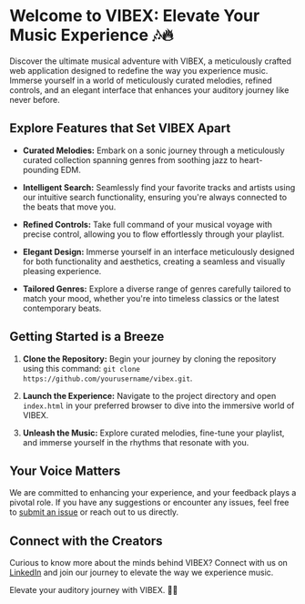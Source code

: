 # Welcome to VIBEX: Elevate Your Music Experience 🎶🔥

Discover the ultimate musical adventure with VIBEX, a meticulously crafted web application designed to redefine the way you experience music. Immerse yourself in a world of meticulously curated melodies, refined controls, and an elegant interface that enhances your auditory journey like never before.

## Explore Features that Set VIBEX Apart

- **Curated Melodies:** Embark on a sonic journey through a meticulously curated collection spanning genres from soothing jazz to heart-pounding EDM.

- **Intelligent Search:** Seamlessly find your favorite tracks and artists using our intuitive search functionality, ensuring you're always connected to the beats that move you.

- **Refined Controls:** Take full command of your musical voyage with precise control, allowing you to flow effortlessly through your playlist.

- **Elegant Design:** Immerse yourself in an interface meticulously designed for both functionality and aesthetics, creating a seamless and visually pleasing experience.

- **Tailored Genres:** Explore a diverse range of genres carefully tailored to match your mood, whether you're into timeless classics or the latest contemporary beats.

## Getting Started is a Breeze

1. **Clone the Repository:** Begin your journey by cloning the repository using this command: `git clone https://github.com/yourusername/vibex.git`.

2. **Launch the Experience:** Navigate to the project directory and open `index.html` in your preferred browser to dive into the immersive world of VIBEX.

3. **Unleash the Music:** Explore curated melodies, fine-tune your playlist, and immerse yourself in the rhythms that resonate with you.

## Your Voice Matters

We are committed to enhancing your experience, and your feedback plays a pivotal role. If you have any suggestions or encounter any issues, feel free to [submit an issue](https://github.com/SOHAM240104/vibex/issues) or reach out to us directly.

## Connect with the Creators

Curious to know more about the minds behind VIBEX? Connect with us on [LinkedIn](https://www.linkedin.com/in/j-soham-panda-971b8724b?lipi=urn%3Ali%3Apage%3Ad_flagship3_profile_view_base_contact_details%3BX3r9DSECSPifROD1xAEF7w%3D%3D) and join our journey to elevate the way we experience music.

Elevate your auditory journey with VIBEX. 🎵🔥
